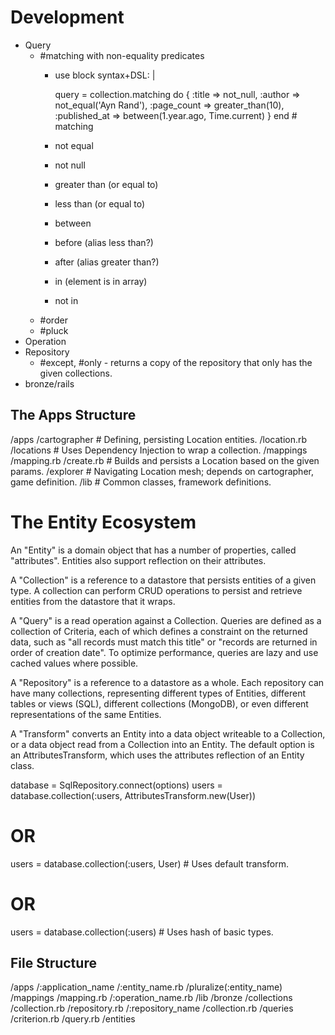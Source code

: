 # Development

- Query
  - #matching with non-equality predicates
    - use block syntax+DSL: |

      query = collection.matching do
        {
          :title => not_null,
          :author => not_equal('Ayn Rand'),
          :page_count => greater_than(10),
          :published_at => between(1.year.ago, Time.current)
        }
      end # matching
    - not equal
    - not null
    - greater than (or equal to)
    - less than (or equal to)
    - between
    - before (alias less than?)
    - after (alias greater than?)
    - in (element is in array)
    - not in
  - #order
  - #pluck
- Operation
- Repository
  - #except, #only - returns a copy of the repository that only has the given collections.
- bronze/rails

## The Apps Structure

/apps
  /cartographer # Defining, persisting Location entities.
    /location.rb
    /locations # Uses Dependency Injection to wrap a collection.
      /mappings
        /mapping.rb
      /create.rb # Builds and persists a Location based on the given params.
  /explorer # Navigating Location mesh; depends on cartographer, game definition.
/lib # Common classes, framework definitions.

# The Entity Ecosystem

An "Entity" is a domain object that has a number of properties, called "attributes". Entities also support reflection on their attributes.

A "Collection" is a reference to a datastore that persists entities of a given type. A collection can perform CRUD operations to persist and retrieve entities from the datastore that it wraps.

A "Query" is a read operation against a Collection. Queries are defined as a collection of Criteria, each of which defines a constraint on the returned data, such as "all records must match this title" or "records are returned in order of creation date". To optimize performance, queries are lazy and use cached values where possible.

A "Repository" is a reference to a datastore as a whole. Each repository can have many collections, representing different types of Entities, different tables or views (SQL), different collections (MongoDB), or even different representations of the same Entities.

A "Transform" converts an Entity into a data object writeable to a Collection, or a data object read from a Collection into an Entity. The default option is an AttributesTransform, which uses the attributes reflection of an Entity class.

database = SqlRepository.connect(options)
users = database.collection(:users, AttributesTransform.new(User))
# OR
users = database.collection(:users, User) # Uses default transform.
# OR
users = database.collection(:users) # Uses hash of basic types.

## File Structure

/apps
  /:application_name
    /:entity_name.rb
    /pluralize(:entity_name)
      /mappings
        /mapping.rb
      /:operation_name.rb
/lib
  /bronze
    /collections
      /collection.rb
      /repository.rb
      /:repository_name
        /collection.rb
        /queries
          /criterion.rb
        /query.rb
    /entities
